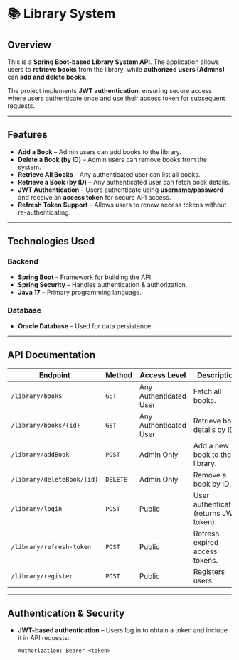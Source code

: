 # 📚 Library System

## Overview  
This is a **Spring Boot-based Library System API**. The application allows users to **retrieve books** from the library, while **authorized users (Admins)** can **add and delete books**.  

The project implements **JWT authentication**, ensuring secure access where users authenticate once and use their access token for subsequent requests.

---

## Features  
-  **Add a Book** – Admin users can add books to the library.  
-  **Delete a Book (by ID)** – Admin users can remove books from the system.  
-  **Retrieve All Books** – Any authenticated user can list all books.  
-  **Retrieve a Book (by ID)** – Any authenticated user can fetch book details.  
-  **JWT Authentication** – Users authenticate using **username/password** and receive an **access token** for secure API access.  
-  **Refresh Token Support** – Allows users to renew access tokens without re-authenticating.  

---

##  Technologies Used  
###  Backend  
- **Spring Boot** – Framework for building the API.  
- **Spring Security** – Handles authentication & authorization.  
- **Java 17** – Primary programming language.  

### Database  
- **Oracle Database** – Used for data persistence.  

---

## API Documentation  

| **Endpoint** | **Method** | **Access Level** | **Description** |
|-------------|-----------|----------------|----------------|
| `/library/books` | `GET` | Any Authenticated User | Fetch all books. |
| `/library/books/{id}` | `GET` | Any Authenticated User | Retrieve book details by ID. |
| `/library/addBook` | `POST` | Admin Only | Add a new book to the library. |
| `/library/deleteBook/{id}` | `DELETE` | Admin Only | Remove a book by ID. |
| `/library/login` | `POST` | Public | User authentication (returns JWT token). |
| `/library/refresh-token` | `POST` | Public | Refresh expired access tokens. |
| `/library/register` | `POST` | Public | Registers users. |

---

## Authentication & Security  
- **JWT-based authentication** – Users log in to obtain a token and include it in API requests:  
  ```http
  Authorization: Bearer <token>

